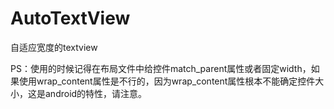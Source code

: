 # AutoTextView

自适应宽度的textview


PS：使用的时候记得在布局文件中给控件match_parent属性或者固定width，如果使用wrap_content属性是不行的，因为wrap_content属性根本不能确定控件大小，这是android的特性，请注意。
